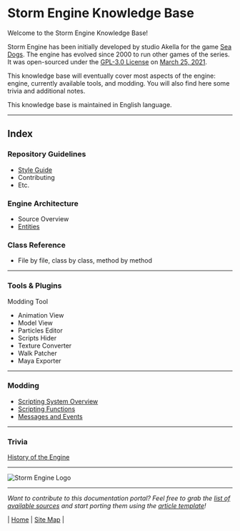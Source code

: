 # Storm Engine Knowledge Base


Welcome to the Storm Engine Knowledge Base!

Storm Engine has been initially developed by studio Akella for the game [Sea Dogs](https://en.wikipedia.org/wiki/Sea_Dogs_(video_game)). The engine has evolved since 2000 to run other games of the series. It was open-sourced under the [GPL-3.0 License](https://choosealicense.com/licenses/gpl-3.0/) on [March 25, 2021](https://steamcommunity.com/games/223330/announcements/detail/3013444995188538671).

This knowledge base will eventually cover most aspects of the engine: engine, currently available tools, and modding. You will also find here some trivia and additional notes.

This knowledge base is maintained in English language.

---

## Index

### Repository Guidelines

* [Style Guide](kb/0006-style-guide.md)
* Contributing
* Etc.

### Engine Architecture

* Source Overview
* [Entities](kb/0004-entities.md)


### Class Reference

* File by file, class by class, method by method

---
### Tools & Plugins

Modding Tool
* Animation View
* Model View
* Particles Editor
* Scripts Hider
* Texture Converter
* Walk Patcher
* Maya Exporter

---
### Modding

* [Scripting System Overview](kb/0002-scripting-overview.md)
* [Scripting Functions](kb/0003-scripting-functions.md)
* [Messages and Events](kb/0005-events.md)

---

### Trivia

[History of the Engine](kb/0001-history.md)

---

![Storm Engine Logo](media/SE_logo_ship.jpg)

---

_Want to contribute to this documentation portal? Feel free to grab the [list of available sources](work/sources_list.md) and start porting them using the [article template](work/0000-kb-template.md)!_

| [Home](index.md) | [Site Map](site-map.md) | 